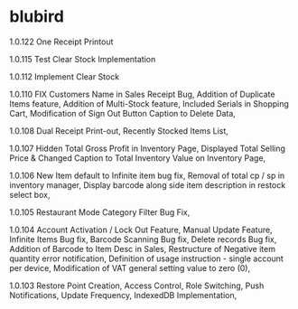 blubird
=======
1.0.122
One Receipt Printout

1.0.115
Test Clear Stock Implementation

1.0.112
Implement Clear Stock

1.0.110
FIX Customers Name in Sales Receipt Bug,
Addition of Duplicate Items feature,
Addition of Multi-Stock feature,
Included Serials in Shopping Cart,
Modification of Sign Out Button Caption to Delete Data,

1.0.108
Dual Receipt Print-out,
Recently Stocked Items List,

1.0.107
Hidden Total Gross Profit in Inventory Page,
Displayed Total Selling Price & Changed Caption to Total Inventory Value on Inventory Page,

1.0.106
New Item default to Infinite item bug fix,
Removal of total cp / sp in inventory manager,
Display barcode along side item description in restock select box,

1.0.105
Restaurant Mode Category Filter Bug Fix,

1.0.104
Account Activation / Lock Out Feature,
Manual Update Feature,
Infinite Items Bug fix,
Barcode Scanning Bug fix,
Delete records Bug fix,
Addition of Barcode to Item Desc in Sales,
Restructure of Negative item quantity error notification,
Definition of usage instruction - single account per device,
Modification of VAT general setting value to zero (0),

1.0.103
Restore Point Creation,
Access Control,
Role Switching,
Push Notifications,
Update Frequency,
IndexedDB Implementation,
